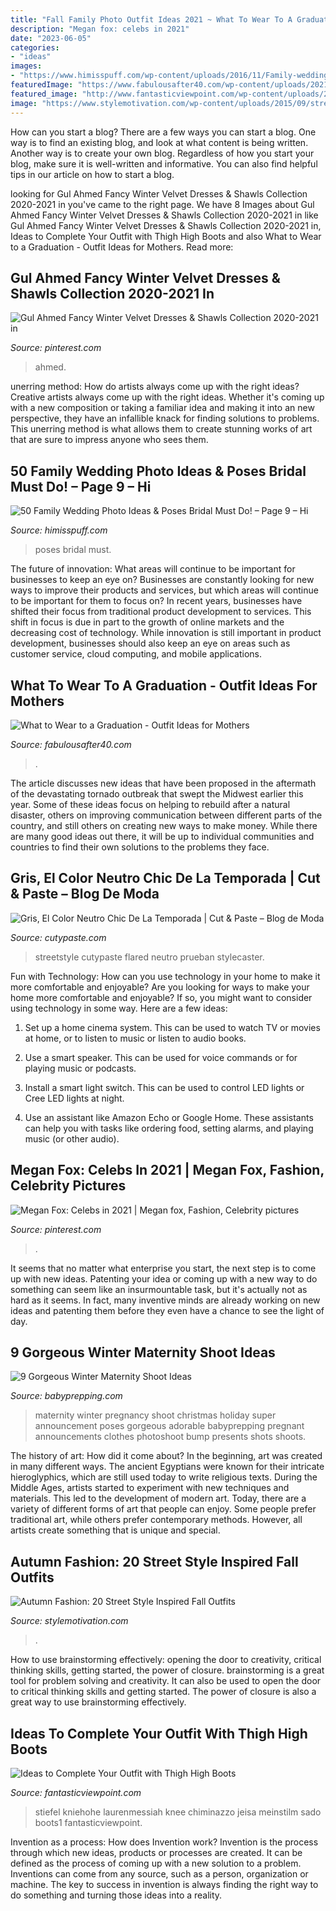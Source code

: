 ```yaml
---
title: "Fall Family Photo Outfit Ideas 2021 ~ What To Wear To A Graduation"
description: "Megan fox: celebs in 2021"
date: "2023-06-05"
categories:
- "ideas"
images:
- "https://www.himisspuff.com/wp-content/uploads/2016/11/Family-wedding-photos-with-childern-7.jpg"
featuredImage: "https://www.fabulousafter40.com/wp-content/uploads/2021/04/Mother-of-the-grad-green-dress.jpg"
featured_image: "http://www.fantasticviewpoint.com/wp-content/uploads/2013/11/thigh_high_boots1-747x1024-634x869.jpg"
image: "https://www.stylemotivation.com/wp-content/uploads/2015/09/street-style-10.jpg"
---
```



How can you start a blog?
There are a few ways you can start a blog. One way is to find an existing blog, and look at what content is being written. Another way is to create your own blog. Regardless of how you start your blog, make sure it is well-written and informative. You can also find helpful tips in our article on how to start a blog.

	

		
looking for Gul Ahmed Fancy Winter Velvet Dresses &amp; Shawls Collection 2020-2021 in you've came to the right page. We have 8 Images about Gul Ahmed Fancy Winter Velvet Dresses &amp; Shawls Collection 2020-2021 in like Gul Ahmed Fancy Winter Velvet Dresses &amp; Shawls Collection 2020-2021 in, Ideas to Complete Your Outfit with Thigh High Boots and also What to Wear to a Graduation - Outfit Ideas for Mothers. Read more:
		
    
## Gul Ahmed Fancy Winter Velvet Dresses &amp; Shawls Collection 2020-2021 In

<img loading=lazy src="https://i.pinimg.com/736x/ee/ca/0d/eeca0d50f41a8d22fdff767e06f61b83.jpg" onerror="this.onerror=null;this.src='https://tse1.mm.bing.net/th?id=OIP.zXa1f7GMvW4yF6ODBk5qJgHaLH&amp;pid=15.1';" alt="Gul Ahmed Fancy Winter Velvet Dresses &amp; Shawls Collection 2020-2021 in">

_Source: pinterest.com_

>ahmed. 

	

unerring method: How do artists always come up with the right ideas?
Creative artists always come up with the right ideas. Whether it's coming up with a new composition or taking a familiar idea and making it into an new perspective, they have an infallible knack for finding solutions to problems. This unerring method is what allows them to create stunning works of art that are sure to impress anyone who sees them.

    
## 50 Family Wedding Photo Ideas &amp; Poses Bridal Must Do! – Page 9 – Hi

<img loading=lazy src="https://www.himisspuff.com/wp-content/uploads/2016/11/Family-wedding-photos-with-childern-7.jpg" onerror="this.onerror=null;this.src='https://tse3.mm.bing.net/th?id=OIP.bAHggOh5IQwuVsWgQIMoGQDMEy&amp;pid=15.1';" alt="50 Family Wedding Photo Ideas &amp; Poses Bridal Must Do! – Page 9 – Hi">

_Source: himisspuff.com_

>poses bridal must. 

	

The future of innovation: What areas will continue to be important for businesses to keep an eye on?
Businesses are constantly looking for new ways to improve their products and services, but which areas will continue to be important for them to focus on? In recent years, businesses have shifted their focus from traditional product development to services. This shift in focus is due in part to the growth of online markets and the decreasing cost of technology. While innovation is still important in product development, businesses should also keep an eye on areas such as customer service, cloud computing, and mobile applications.

    
## What To Wear To A Graduation - Outfit Ideas For Mothers

<img loading=lazy src="https://www.fabulousafter40.com/wp-content/uploads/2021/04/Mother-of-the-grad-green-dress.jpg" onerror="this.onerror=null;this.src='https://tse3.mm.bing.net/th?id=OIP.GpzoUN7AGxE1rU9VDZ1b5AHaIz&amp;pid=15.1';" alt="What to Wear to a Graduation - Outfit Ideas for Mothers">

_Source: fabulousafter40.com_

>. 

	

The article discusses new ideas that have been proposed in the aftermath of the devastating tornado outbreak that swept the Midwest earlier this year. Some of these ideas focus on helping to rebuild after a natural disaster, others on improving communication between different parts of the country, and still others on creating new ways to make money. While there are many good ideas out there, it will be up to individual communities and countries to find their own solutions to the problems they face.

    
## Gris, El Color Neutro Chic De La Temporada | Cut &amp; Paste – Blog De Moda

<img loading=lazy src="http://www.cutypaste.com/wp-content/uploads/2015/07/studded-hearts-fall-winter-grey-on-grey-outfit-inspiration-stockholm-streetstyle-funda.jpg" onerror="this.onerror=null;this.src='https://tse2.mm.bing.net/th?id=OIP.oaexOQuzOtocpgHrH1-VcgHaLH&amp;pid=15.1';" alt="Gris, El Color Neutro Chic De La Temporada | Cut &amp; Paste – Blog de Moda">

_Source: cutypaste.com_

>streetstyle cutypaste flared neutro prueban stylecaster. 

	

Fun with Technology: How can you use technology in your home to make it more comfortable and enjoyable?
Are you looking for ways to make your home more comfortable and enjoyable? If so, you might want to consider using technology in some way. Here are a few ideas:
1. Set up a home cinema system. This can be used to watch TV or movies at home, or to listen to music or listen to audio books.

2. Use a smart speaker. This can be used for voice commands or for playing music or podcasts.

3. Install a smart light switch. This can be used to control LED lights or Cree LED lights at night.

4. Use an assistant like Amazon Echo or Google Home. These assistants can help you with tasks like ordering food, setting alarms, and playing music (or other audio).

    
## Megan Fox: Celebs In 2021 | Megan Fox, Fashion, Celebrity Pictures

<img loading=lazy src="https://i.pinimg.com/736x/a4/83/30/a48330cb0107b080920da4c4b4416332.jpg" onerror="this.onerror=null;this.src='https://tse1.mm.bing.net/th?id=OIP.HL3afgrgvRDb9QJ4aN2bzAHaLD&amp;pid=15.1';" alt="Megan Fox: Celebs in 2021 | Megan fox, Fashion, Celebrity pictures">

_Source: pinterest.com_

>. 

	

It seems that no matter what enterprise you start, the next step is to come up with new ideas. Patenting your idea or coming up with a new way to do something can seem like an insurmountable task, but it's actually not as hard as it seems. In fact, many inventive minds are already working on new ideas and patenting them before they even have a chance to see the light of day.

    
## 9 Gorgeous Winter Maternity Shoot Ideas

<img loading=lazy src="https://www.babyprepping.com/wp-content/uploads/2015/11/ffea6d6706400a36b47295e53dbe24e9.jpg" onerror="this.onerror=null;this.src='https://tse4.mm.bing.net/th?id=OIP.3h16sDNakq3Y7gOh_0XWZwHaLH&amp;pid=15.1';" alt="9 Gorgeous Winter Maternity Shoot Ideas">

_Source: babyprepping.com_

>maternity winter pregnancy shoot christmas holiday super announcement poses gorgeous adorable babyprepping pregnant announcements clothes photoshoot bump presents shots shoots. 

	

The history of art: How did it come about?
In the beginning, art was created in many different ways. The ancient Egyptians were known for their intricate hieroglyphics, which are still used today to write religious texts. During the Middle Ages, artists started to experiment with new techniques and materials. This led to the development of modern art.
Today, there are a variety of different forms of art that people can enjoy. Some people prefer traditional art, while others prefer contemporary methods. However, all artists create something that is unique and special.

    
## Autumn Fashion: 20 Street Style Inspired Fall Outfits

<img loading=lazy src="https://www.stylemotivation.com/wp-content/uploads/2015/09/street-style-10.jpg" onerror="this.onerror=null;this.src='https://tse3.mm.bing.net/th?id=OIP.I1nvhRduftPihO7UqGsb0wHaLR&amp;pid=15.1';" alt="Autumn Fashion: 20 Street Style Inspired Fall Outfits">

_Source: stylemotivation.com_

>. 

	

How to use brainstorming effectively: opening the door to creativity, critical thinking skills, getting started, the power of closure.
brainstorming is a great tool for problem solving and creativity. It can also be used to open the door to critical thinking skills and getting started. The power of closure is also a great way to use brainstorming effectively.

    
## Ideas To Complete Your Outfit With Thigh High Boots

<img loading=lazy src="http://www.fantasticviewpoint.com/wp-content/uploads/2013/11/thigh_high_boots1-747x1024-634x869.jpg" onerror="this.onerror=null;this.src='https://tse1.mm.bing.net/th?id=OIP.ymr-Wgc6AcHIbelykACZuwHaKJ&amp;pid=15.1';" alt="Ideas to Complete Your Outfit with Thigh High Boots">

_Source: fantasticviewpoint.com_

>stiefel kniehohe laurenmessiah knee chiminazzo jeisa meinstilm sado boots1 fantasticviewpoint. 

	

Invention as a process: How does Invention work?
Invention is the process through which new ideas, products or processes are created. It can be defined as the process of coming up with a new solution to a problem. Inventions can come from any source, such as a person, organization or machine. The key to success in invention is always finding the right way to do something and turning those ideas into a reality.

